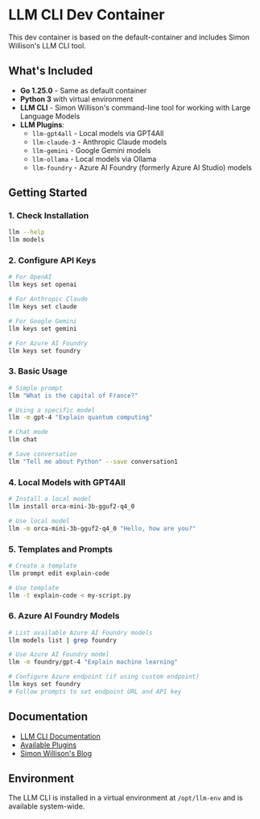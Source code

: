 # LLM CLI Dev Container

This dev container is based on the default-container and includes Simon Willison's LLM CLI tool.

## What's Included

- **Go 1.25.0** - Same as default container
- **Python 3** with virtual environment
- **LLM CLI** - Simon Willison's command-line tool for working with Large Language Models
- **LLM Plugins**:
  - `llm-gpt4all` - Local models via GPT4All
  - `llm-claude-3` - Anthropic Claude models
  - `llm-gemini` - Google Gemini models
  - `llm-ollama` - Local models via Ollama
  - `llm-foundry` - Azure AI Foundry (formerly Azure AI Studio) models

## Getting Started

### 1. Check Installation
```bash
llm --help
llm models
```

### 2. Configure API Keys
```bash
# For OpenAI
llm keys set openai

# For Anthropic Claude
llm keys set claude

# For Google Gemini
llm keys set gemini

# For Azure AI Foundry
llm keys set foundry
```

### 3. Basic Usage
```bash
# Simple prompt
llm "What is the capital of France?"

# Using a specific model
llm -m gpt-4 "Explain quantum computing"

# Chat mode
llm chat

# Save conversation
llm "Tell me about Python" --save conversation1
```

### 4. Local Models with GPT4All
```bash
# Install a local model
llm install orca-mini-3b-gguf2-q4_0

# Use local model
llm -m orca-mini-3b-gguf2-q4_0 "Hello, how are you?"
```

### 5. Templates and Prompts
```bash
# Create a template
llm prompt edit explain-code

# Use template
llm -t explain-code < my-script.py
```

### 6. Azure AI Foundry Models
```bash
# List available Azure AI Foundry models
llm models list | grep foundry

# Use Azure AI Foundry model
llm -m foundry/gpt-4 "Explain machine learning"

# Configure Azure endpoint (if using custom endpoint)
llm keys set foundry
# Follow prompts to set endpoint URL and API key
```

## Documentation

- [LLM CLI Documentation](https://llm.datasette.io/)
- [Available Plugins](https://llm.datasette.io/en/stable/plugins/directory.html)
- [Simon Willison's Blog](https://simonwillison.net/tags/llm/)

## Environment

The LLM CLI is installed in a virtual environment at `/opt/llm-env` and is available system-wide.
